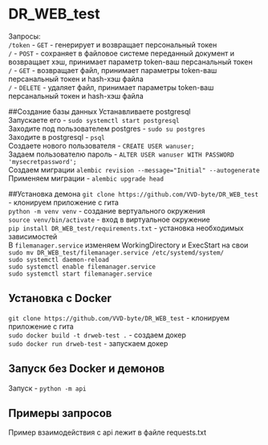 # DR_WEB_test
Запросы: <br />
  ```/token``` - ```GET``` - генерирует и возвращает персональный токен <br />
  ```/``` - ```POST``` - сохраняет в файловое системе переданный документ и возвращает хэш, принимает параметр token-ваш персанальный токен <br />
  ```/``` - ```GET``` - возвращает файл, принимает параметры token-ваш персанальный токен и hash-хэш файла <br />
  ```/``` - ```DELETE``` - удаляет файл, принимает параметры token-ваш персанальный токен и hash-хэш файла <br />

##Создание базы данных
Устанавливаете postgresql <br />
Запускаете его - ```sudo systemctl start postgresql```<br />
Заходите под пользователем postgres - ```sudo su postgres```<br />
Заходите в postgresql - ```psql```<br />
Создаете нового пользователя - ```CREATE USER wanuser;```<br />
Задаем пользователю пароль - ```ALTER USER wanuser WITH PASSWORD 'mysecretpassword';```<br />
Создаем миграции ```alembic revision --message="Initial" --autogenerate```<br />
Применяем миграции - ```alembic upgrade head```<br />

##Установка демона
```git clone https://github.com/VVD-byte/DR_WEB_test``` - клонируем приложение с гита<br />
```python -m venv venv``` - создание вертуального окружения<br />
```source venv/bin/activate``` - вход в виртуальное окружение<br />
```pip install DR_WEB_test/requirements.txt``` - установка необходимых зависимостей<br />
В ```filemanager.service``` изменяем WorkingDirectory и ExecStart на свои
```sudo mv DR_WEB_test/filemanager.service /etc/systemd/system/```<br />
```sudo systemctl daemon-reload```<br />
```sudo systemctl enable filemanager.service```<br />
```sudo systemctl start filemanager.service```<br />

## Установка с Docker
```git clone https://github.com/VVD-byte/DR_WEB_test``` - клонируем приложение с гита<br />
```sudo docker build -t drweb-test .``` - создаем докер<br />
```sudo docker run drweb-test``` - запускаем докер<br />

## Запуск без Docker и демонов
Запуск - ```python -m api``` <br />


## Примеры запросов
Пример взаимодействия с api лежит в файле requests.txt<br />
